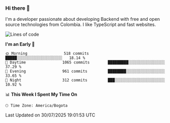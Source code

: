 ### Hi there 👋

I'm a developer passionate about developing Backend with free and open source technologies from Colombia. I like TypeScript and fast websites.

<!--START_SECTION:waka-->
![Lines of code](https://img.shields.io/badge/From%20Hello%20World%20I%27ve%20Written-5.6%20million%20lines%20of%20code-blue)

**I'm an Early 🐤** 

```text
🌞 Morning                518 commits         █████░░░░░░░░░░░░░░░░░░░░   18.14 % 
🌆 Daytime                1065 commits        █████████░░░░░░░░░░░░░░░░   37.29 % 
🌃 Evening                961 commits         ████████░░░░░░░░░░░░░░░░░   33.65 % 
🌙 Night                  312 commits         ███░░░░░░░░░░░░░░░░░░░░░░   10.92 % 
```


📊 **This Week I Spent My Time On** 

```text
🕑︎ Time Zone: America/Bogota
```


 Last Updated on 30/07/2025 19:01:53 UTC
<!--END_SECTION:waka-->

